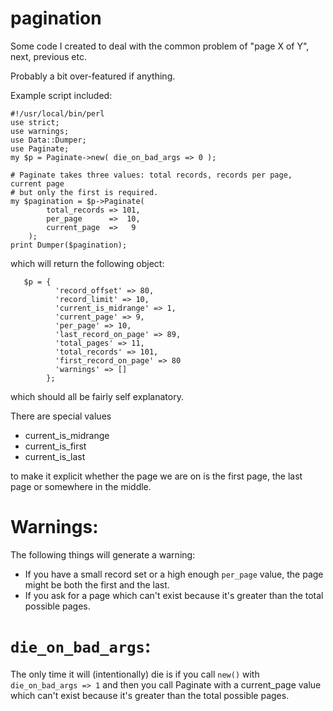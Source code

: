 # pagination

Some code I created to deal with the common problem of "page X of Y", next,
previous etc.

Probably a bit over-featured if anything.

Example script included:


	#!/usr/local/bin/perl
	use strict;
	use warnings;
	use Data::Dumper;
	use Paginate;
	my $p = Paginate->new( die_on_bad_args => 0 );
	
	# Paginate takes three values: total records, records per page, current page
	# but only the first is required.
	my $pagination = $p->Paginate( 
			total_records => 101,
			per_page      =>  10,
			current_page  =>   9 
		);
	print Dumper($pagination);

which will return the following object:

	   $p = {
			  'record_offset' => 80,
			  'record_limit' => 10,
			  'current_is_midrange' => 1,
			  'current_page' => 9,
			  'per_page' => 10,
			  'last_record_on_page' => 89,
			  'total_pages' => 11,
			  'total_records' => 101,
			  'first_record_on_page' => 80
			  'warnings' => []
			};
			
which should all be fairly self explanatory.

There are special values

* current_is_midrange
* current_is_first
* current_is_last

to make it explicit whether the page we are on is the first page, the last page
or somewhere in the middle.

# Warnings: 

The following things will generate a warning:

* If you have a small record set or a high enough `per_page` value, the page
might be both the first and the last.
* If you ask for a page which can't exist because it's greater than the total
possible pages.

# `die_on_bad_args`:

The only time it will (intentionally) die is if you call `new()` with  `die_on_bad_args => 1` 
and then you call Paginate with a current_page value which 
can't exist because it's greater than the total possible pages.